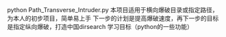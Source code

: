 python Path_Transverse_Intruder.py
本项目适用于横向爆破目录或指定路径，为本人的初步项目，简单易上手
下一步的计划是提高爆破速度，再下一步的目标是指定纵向爆破，打造中国dirsearch
学习目标（python的一些功能）
